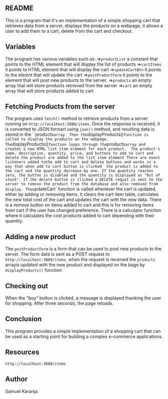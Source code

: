 ## README
This is a program that it's an implementation of a simple shopping 
cart that retrieves data from a server, displays the products on a 
webpage, it allows a user to add them to a cart, delete from the cart and checkout.

## Variables
 The program has various variables such as:
 =>`productList` a constant that points to the HTML element that 
 will display the list of products
 =>`cartItems` it points to HTML element that will display the cart
 =>`updateCartBtn` it points to the elemnt that will update the cart
 =>`postProductForm` it points to the element that will post new products to the server.
 =>`products` an empty array that will store products retrieved from the server
 =>`cart` an empty array that will store products added to cart

 ## Fetching Products from the server
 The program uses `fetch()` method to retrieve products from a server running  on `http://localhost:3000/items`.
 Once the response is received, it is converted to JSON formart using `json()` method, and resulting data is stored in the ``products` array.
 Then the `displayProducts()` function is called to display the products on the webpage.
 The `displayProducts()` function loops through the `products` array and creates a new HTML list item element for each product. 
 The product's name, description, quantity, price, and buttons to add to cart and delete the product are added to the list item element
 There are event listeners added tothe add to cart and delete buttons and works in a way that when add to cart button is clicked 
 the product is added to the cart and the quantity decrease by one.
 If the quantity reaches zero, the button is disabled and the quantity is displayed as "Out of stock". If the delete button is clicked
 a DELETE requst is sent to the server to remove the product from the database and also removed from display.
 The `updateCart` function is called whenever the cart is updated, either by adding or removing items. It clears the cart item table, calculates the new total cost of the cart and updates the cart with the new data.
 There is a remove button on items added to cart and this is for removing items from cart if the user has changed preference.
 There is a calculator function where it calculates the cost products added to cart depending with their quantity.

 ## Adding a new product
 The `postProductForm` is a form that can be used to post new products to the server.
 The form data is sent as a POST request to `http://localhost:3000/items`. when the request is received the `products` arrayis updated with the new product and displayed on the bage by `displayProducts()` function.

 ## Checking out
 When the "buy" button is clicked, a message is displayed thanking the user for shopping. After three seconds, the page reloads.

 ## Conclusion
 This program provides a simple implementation of a shopping cart that can be used as a starting point for building a complex e-commerce applications.

 ## Resources
 `http://localhost:3000/items`

 ## Author
 Samuel Karanja.